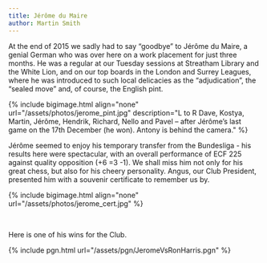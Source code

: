 ```yaml
---
title: Jérôme du Maire
author: Martin Smith
---
```


At the end of 2015 we sadly had to say “goodbye” to Jérôme du Maire, a genial German who was over here on a work placement for just three months. He was a regular at our Tuesday sessions at Streatham Library and the White Lion, and on our top boards in the London and Surrey Leagues, where he was introduced to such local delicacies as the “adjudication”, the “sealed move” and, of course, the English pint.



{% include bigimage.html align="none" url="/assets/photos/jerome_pint.jpg" description="L to R Dave, Kostya, Martin, Jérôme, Hendrik, Richard, Nello and Pavel – after Jérôme’s last game on the 17th December (he won). Antony is behind the camera." %}


Jérôme seemed to enjoy his temporary transfer from the Bundesliga - his results here were spectacular, with an overall performance of ECF 225 against quality opposition (+6 =3 -1). We shall miss him not only for his great chess, but also for his cheery personality. Angus, our Club President, presented him with a souvenir certificate to remember us by.



{% include bigimage.html align="none" url="/assets/photos/jerome_cert.jpg" %}

<br/>

Here is one of his wins for the Club.

{% include pgn.html url="/assets/pgn/JeromeVsRonHarris.pgn" %}

<div class="col-md-12">
<br/><br/>
</div>
